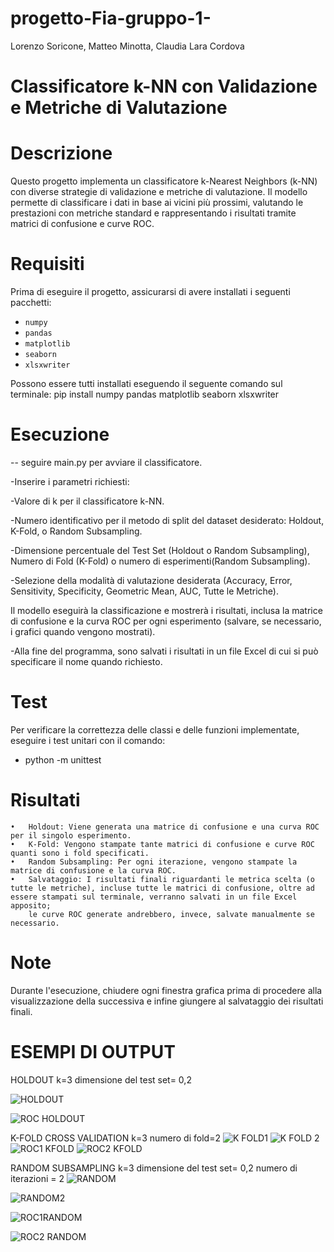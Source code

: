 # progetto-Fia-gruppo-1-
Lorenzo Soricone, Matteo Minotta, Claudia Lara Cordova

# Classificatore k-NN con Validazione e Metriche di Valutazione

# Descrizione

Questo progetto implementa un classificatore k-Nearest Neighbors (k-NN) con diverse strategie di validazione e metriche di valutazione. Il modello permette di classificare i dati in base ai vicini più prossimi, valutando le prestazioni con metriche standard e rappresentando i risultati tramite matrici di confusione e curve ROC.

# Requisiti

Prima di eseguire il progetto, assicurarsi di avere installati i seguenti pacchetti:

- `numpy`
- `pandas`
- `matplotlib`
- `seaborn`
- `xlsxwriter`

Possono essere tutti installati eseguendo il seguente comando sul terminale:
pip install numpy pandas matplotlib seaborn xlsxwriter

# Esecuzione

-- seguire main.py per avviare il classificatore.

-Inserire i parametri richiesti:

-Valore di k per il classificatore k-NN.

-Numero identificativo per il metodo di split del dataset desiderato: Holdout, K-Fold, o Random Subsampling.

-Dimensione percentuale del Test Set (Holdout o Random Subsampling), Numero di Fold (K-Fold) o numero di esperimenti(Random Subsampling).

-Selezione della modalità di valutazione desiderata (Accuracy, Error, Sensitivity, Specificity, Geometric Mean, AUC, Tutte le Metriche).

Il modello eseguirà la classificazione e mostrerà i risultati, inclusa la matrice di confusione e la curva ROC per ogni esperimento (salvare, se necessario, i grafici quando vengono mostrati).

-Alla fine del programma, sono salvati i risultati in un file Excel di cui si può specificare il nome quando richiesto.

# Test

Per verificare la correttezza delle classi e delle funzioni implementate, eseguire i test unitari con il comando:

- python -m unittest 

# Risultati
	•	Holdout: Viene generata una matrice di confusione e una curva ROC per il singolo esperimento.
	•	K-Fold: Vengono stampate tante matrici di confusione e curve ROC quanti sono i fold specificati. 
	•	Random Subsampling: Per ogni iterazione, vengono stampate la matrice di confusione e la curva ROC. 
	•	Salvataggio: I risultati finali riguardanti le metrica scelta (o tutte le metriche), incluse tutte le matrici di confusione, oltre ad essere stampati sul terminale, verranno salvati in un file Excel apposito; 
 		le curve ROC generate andrebbero, invece, salvate manualmente se necessario.

# Note

Durante l'esecuzione, chiudere ogni finestra grafica prima di procedere alla visualizzazione della successiva e infine giungere al salvataggio dei risultati finali.


# ESEMPI  DI OUTPUT

HOLDOUT
k=3
dimensione del test set= 0,2


![HOLDOUT](https://github.com/user-attachments/assets/3aa1cd71-7444-44d8-9fd2-80f313929f41)

![ROC HOLDOUT](https://github.com/user-attachments/assets/d6845333-e687-4b9b-8622-f66ae3acc989)

K-FOLD CROSS VALIDATION
k=3
numero di fold=2
![K FOLD1](https://github.com/user-attachments/assets/2ce3ae7d-1fb0-426e-8c29-765358f16c5d)
![K FOLD 2](https://github.com/user-attachments/assets/c5f9b665-5ff5-436c-8dd4-777bbcbe8a03)
![ROC1 KFOLD](https://github.com/user-attachments/assets/579a8017-c7b7-4715-9cb8-28591cc3ad74)
![ROC2 KFOLD](https://github.com/user-attachments/assets/9c44b53b-da8c-4c70-9ee2-445df5069ac1)

RANDOM SUBSAMPLING
k=3
dimensione del test set= 0,2
numero di iterazioni = 2
![RANDOM](https://github.com/user-attachments/assets/2782323d-d558-408d-9d1b-92c6bb60c2b0)

![RANDOM2](https://github.com/user-attachments/assets/e07f4908-2e6b-4304-9f85-560bda56c1d3)

![ROC1RANDOM](https://github.com/user-attachments/assets/fa5bb460-9ae4-41bd-a7d0-2e26657f7a43)

![ROC2 RANDOM](https://github.com/user-attachments/assets/a6aca6cd-8347-4b89-b15d-b9b3b1dd9142)


